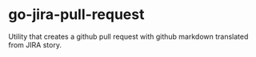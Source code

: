 # go-jira-pull-request
Utility that creates a github pull request with github markdown translated from JIRA story.
